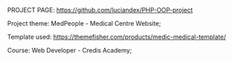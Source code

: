 PROJECT PAGE: https://github.com/luciandex/PHP-OOP-project

Project theme: MedPeople - Medical Centre Website;

Template used: https://themefisher.com/products/medic-medical-template/

Course: Web Developer - Credis Academy;





















